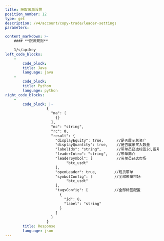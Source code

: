 ```yaml
---
title: 获取带单设置
position_number: 12
type: get
description: /v4/account/copy-trade/leader-settings
parameters:

content_markdown: >-
    #### **限流规则**

    1/s/apikey
left_code_blocks:
    -
        code_block:
        title: Java
        language: java
    -
        code_block:
        title: Python
        language: python
right_code_blocks:
    -
        code_block: |-
                   {
                     "ma": [
                       {}
                     ],
                     "mc": "string",
                     "rc": 0,
                     "result": {
                       "displayEquity": true,      //是否展示总资产
                       "displayQuantity": true,    //是否展示买入数量
                       "labelIds": "string",       //带单员已选标签id,逗号分割;例:1,2,3,4
                       "leaderIntro": "string",    //带单简介
                       "leaderSymbol": [           //带单员已选市场
                            "btc_usdt"
                       ],
                       "openLeader": true,        //现货带单
                       "symbolConfig": [          //全部带单市场
                            "btc_usdt"
                       ],
                       "tagsConfig": [            //全部标签配置
                         {
                           "id": 0,
                           "label": "string"
                         }
                       ]
                     }
                   }
        title: Response
        language: json
---
```

